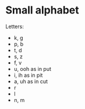 # Small alphabet

Letters:
+ k, g
+ p, b
+ t, d
+ s, z
+ f, v
+ u, ooh as in put
+ i, ih as in pit
+ a, uh as in cut
+ r
+ l
+ n, m

